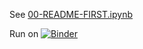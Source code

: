 See [00-README-FIRST.ipynb](./00-README-FIRST.ipynb)

Run on [![Binder](https://mybinder.org/badge_logo.svg)](https://mybinder.org/v2/gh/snowch/ml-101/main?labpath=work/00-README-FIRST.ipynb)
